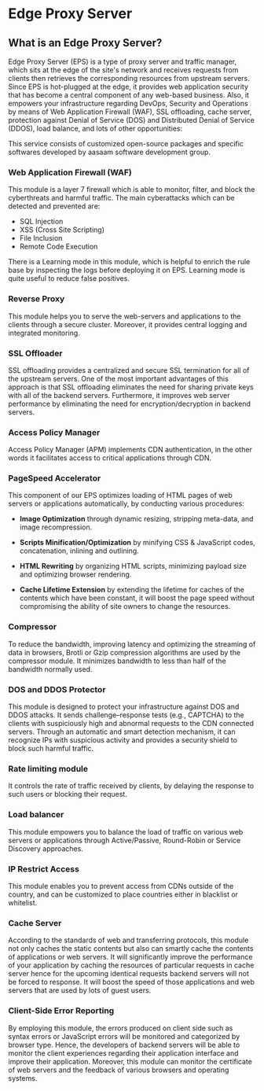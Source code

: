 # Edge Proxy Server

## What is an Edge Proxy Server?

Edge Proxy Server (EPS) is a type of proxy server and traffic manager, which 
sits at the edge of the site's network and receives requests from clients then 
retrieves the corresponding resources from upstream servers. Since EPS is 
hot-plugged at the edge, it provides web application security that has become a 
central component of any web-based business.
Also, it empowers your infrastructure regarding DevOps, Security and Operations 
by means of Web Application Firewall (WAF), SSL offloading, cache server, 
protection against Denial of Service (DOS) and Distributed Denial of Service 
(DDOS), load balance, and lots of other opportunities:

This service consists of customized open-source packages and specific softwares
developed by aasaam software development group.

### Web Application Firewall (WAF)

This module is a layer 7 firewall which is able to monitor, filter, and block 
the cyberthreats and harmful traffic. The main cyberattacks which can be 
detected and prevented are:

  * SQL Injection  
  * XSS (Cross Site Scripting)  
  * File Inclusion  
  * Remote Code Execution   

There is a Learning mode in this module, which is helpful to enrich the rule 
base by inspecting the logs before deploying it on EPS. Learning mode is quite 
useful to reduce false positives.  

### Reverse Proxy

This module helps you to serve the web-servers and applications to the clients
through a secure cluster. Moreover, it provides central logging and integrated
monitoring.

### SSL Offloader

SSL offloading provides a centralized and secure SSL termination for all of the 
upstream servers. One of the most important advantages of this approach is that
SSL offloading eliminates the need for sharing private keys with all of the 
backend servers. Furthermore, it improves web server performance by eliminating
the need for encryption/decryption in backend servers.  

### Access Policy Manager

Access Policy Manager (APM) implements CDN authentication, in the other words it 
facilitates access to critical applications through CDN.  

### PageSpeed Accelerator

This component of our EPS optimizes loading of HTML pages of web servers or 
applications automatically, by conducting various procedures:   

  * **Image Optimization** through dynamic resizing, stripping meta-data, 
    and image recompression.

  * **Scripts Minification/Optimization** by minifying CSS & JavaScript codes, 
    concatenation, inlining and outlining.

  * **HTML Rewriting**  by organizing HTML scripts, minimizing payload size and 
    optimizing browser rendering.  

  * **Cache Lifetime Extension** by extending the lifetime for caches of the 
    contents which have been constant, it will boost the page speed without 
    compromising the ability of site owners to change the resources.  


### Compressor

To reduce the bandwidth, improving latency and optimizing the streaming of data 
in browsers, Brotli or Gzip compression algorithms are used by the compressor 
module. It minimizes bandwidth to less than half of the bandwidth normally used.   

### DOS and DDOS Protector

This module is designed to protect your infrastructure against DOS and DDOS 
attacks. It sends challenge–response tests (e.g., CAPTCHA) to the clients with
suspiciously high and abnormal requests to the CDN connected servers. Through an 
automatic and smart detection mechanism, it can recognize IPs with suspicious
activity and provides a security shield to block such harmful traffic.   

### Rate limiting module  

It controls the rate of traffic received by clients, by delaying the response 
to such users or blocking their request.   

### Load balancer

This module empowers you to balance the load of traffic on various web servers 
or applications through Active/Passive, Round-Robin or Service Discovery 
approaches.

### IP Restrict Access

This module enables you to prevent access from CDNs outside of the country, and
can be customized to place countries either in blacklist or whitelist.   

### Cache Server

According to the standards of web and transferring protocols, this module not 
only caches the static contents but also can smartly cache the contents of 
applications or web servers. It will significantly improve the performance of
your application by caching the resources of particular requests in cache server
hence for the upcoming identical requests backend servers will not be forced to
response. It will boost the speed of those applications and web servers that are
used by lots of guest users.   

### Client-Side Error Reporting 

By employing this module, the errors produced on client side such as syntax 
errors or JavaScript errors will be monitored and categorized by browser type.
Hence, the developers of backend servers will be able to monitor the client
experiences regarding their application interface and improve their application.
Moreover, this module can monitor the certificate of web servers and the 
feedback of various browsers and operating systems.    



 














